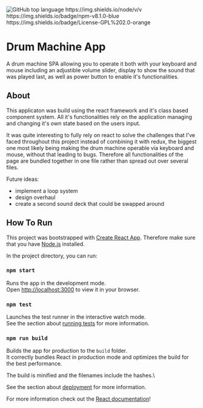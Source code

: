 <img alt="GitHub top language" src="https://img.shields.io/github/languages/top/Normaly0/drum_machine">
https://img.shields.io/node/v/v
https://img.shields.io/badge/npm-v8.1.0-blue
https://img.shields.io/badge/License-GPL%202.0-orange

# Drum Machine App

A drum machine SPA allowing you to operate it both with your keyboard and mouse including an adjustible volume slider, display to show the sound that was played last, as well as power button to enable it's functionalities.

## About

This applicaton was build using the react framework and it's class based component system.
All it's functionalities rely on the application managing and changing it's own state based on the users input.

It was quite interesting to fully rely on react to solve the challenges that I've faced throughout this project instead of combining it with redux, the biggest one most likely being making the drum machine operable via keyboard and mouse, without that leading to bugs.
Therefore all functionalities of the page are bundled together in one file rather than spread out over several files.

Future ideas:
- implement a loop system
- design overhaul
- create a second sound deck that could be swapped around


## How To Run

This project was bootstrapped with [Create React App](https://github.com/facebook/create-react-app).
Therefore make sure that you have [Node.js](https://nodejs.org/en/) installed.

In the project directory, you can run:

### `npm start`

Runs the app in the development mode.\
Open [http://localhost:3000](http://localhost:3000) to view it in your browser.

### `npm test`

Launches the test runner in the interactive watch mode.\
See the section about [running tests](https://facebook.github.io/create-react-app/docs/running-tests) for more information.

### `npm run build`

Builds the app for production to the `build` folder.\
It correctly bundles React in production mode and optimizes the build for the best performance.

The build is minified and the filenames include the hashes.\

See the section about [deployment](https://facebook.github.io/create-react-app/docs/deployment) for more information.

For more information check out the [React documentation](https://reactjs.org/)!
